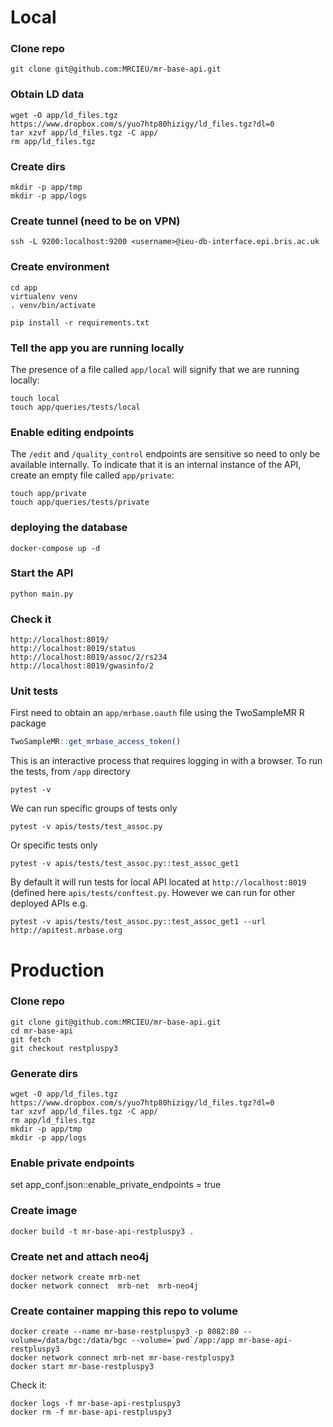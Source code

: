 # Local


### Clone repo

```
git clone git@github.com:MRCIEU/mr-base-api.git
```

### Obtain LD data
```
wget -O app/ld_files.tgz https://www.dropbox.com/s/yuo7htp80hizigy/ld_files.tgz?dl=0
tar xzvf app/ld_files.tgz -C app/
rm app/ld_files.tgz
```

### Create dirs

```
mkdir -p app/tmp
mkdir -p app/logs
```


### Create tunnel (need to be on VPN)
```
ssh -L 9200:localhost:9200 <username>@ieu-db-interface.epi.bris.ac.uk
```


### Create environment
```
cd app
virtualenv venv
. venv/bin/activate

pip install -r requirements.txt
```

### Tell the app you are running locally

The presence of a file called `app/local` will signify that we are running locally:

```
touch local
touch app/queries/tests/local
```

### Enable editing endpoints

The `/edit` and `/quality_control` endpoints are sensitive so need to only be available internally. To indicate that it is an internal instance of the API, create an empty file called `app/private`:

```
touch app/private
touch app/queries/tests/private
```

### deploying the database

```
docker-compose up -d
```

### Start the API
```
python main.py
```

### Check it
```
http://localhost:8019/
http://localhost:8019/status
http://localhost:8019/assoc/2/rs234
http://localhost:8019/gwasinfo/2
```

### Unit tests
First need to obtain an `app/mrbase.oauth` file using the TwoSampleMR R package

```r
TwoSampleMR::get_mrbase_access_token()
```

This is an interactive process that requires logging in with a browser. To run the tests, from `/app` directory

```
pytest -v
```

We can run specific groups of tests only

```
pytest -v apis/tests/test_assoc.py
```

Or specific tests only

```
pytest -v apis/tests/test_assoc.py::test_assoc_get1
```

By default it will run tests for local API located at `http://localhost:8019` (defined here `apis/tests/conftest.py`. However we can run for other deployed APIs e.g.

```
pytest -v apis/tests/test_assoc.py::test_assoc_get1 --url http://apitest.mrbase.org
```


# Production

### Clone repo

```
git clone git@github.com:MRCIEU/mr-base-api.git
cd mr-base-api
git fetch
git checkout restpluspy3
```

### Generate dirs
```
wget -O app/ld_files.tgz https://www.dropbox.com/s/yuo7htp80hizigy/ld_files.tgz?dl=0
tar xzvf app/ld_files.tgz -C app/
rm app/ld_files.tgz
mkdir -p app/tmp
mkdir -p app/logs
```

### Enable private endpoints
set app_conf.json::enable_private_endpoints = true

### Create image

```
docker build -t mr-base-api-restpluspy3 .
```

### Create net and attach neo4j
```
docker network create mrb-net
docker network connect  mrb-net  mrb-neo4j
```

### Create container mapping this repo to volume

```
docker create --name mr-base-restpluspy3 -p 8082:80 --volume=/data/bgc:/data/bgc --volume=`pwd`/app:/app mr-base-api-restpluspy3
docker network connect mrb-net mr-base-restpluspy3
docker start mr-base-restpluspy3
```

Check it:

```
docker logs -f mr-base-api-restpluspy3
docker rm -f mr-base-api-restpluspy3
```
